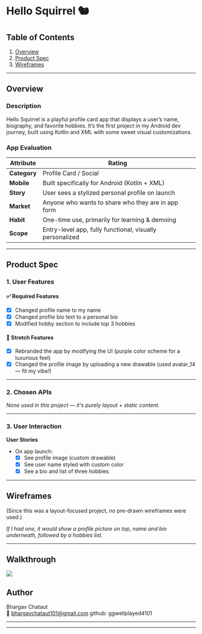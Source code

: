 # Hello Squirrel 🐿️

## Table of Contents

1. [Overview](#overview)
2. [Product Spec](#product-spec)
3. [Wireframes](#wireframes)

---

## Overview

### Description

Hello Squirrel is a playful profile card app that displays a user’s name, biography, and favorite hobbies. It’s the first project in my Android dev journey, built using Kotlin and XML with some sweet visual customizations.

### App Evaluation

| Attribute | Rating |
|-----------|--------|
| **Category** | Profile Card / Social |
| **Mobile** | Built specifically for Android (Kotlin + XML) |
| **Story** | User sees a stylized personal profile on launch |
| **Market** | Anyone who wants to share who they are in app form |
| **Habit** | One-time use, primarily for learning & demoing |
| **Scope** | Entry-level app, fully functional, visually personalized |

---

## Product Spec

### 1. User Features

#### ✅ Required Features

- [x] Changed profile name to my name
- [x] Changed profile bio text to a personal bio
- [x] Modified hobby section to include top 3 hobbies

#### 🌟 Stretch Features

- [x] Rebranded the app by modifying the UI (purple color scheme for a luxurious feel)
- [x] Changed the profile image by uploading a new drawable (used avatar_14 — fit my vibe!)

---

### 2. Chosen APIs

_None used in this project — it's purely layout + static content._

---

### 3. User Interaction

**User Stories**

- On app launch:
    - [x] See profile image (custom drawable)
    - [x] See user name styled with custom color
    - [x] See a bio and list of three hobbies

---

## Wireframes

(Since this was a layout-focused project, no pre-drawn wireframes were used.)

_If I had one, it would show a profile picture on top, name and bio underneath, followed by a hobbies list._

---


## Walkthrough
<div>
    <a href="https://www.loom.com/share/493b1510c4b8440390fb48bbc202c9f3">
    </a>
    <a href="https://www.loom.com/share/493b1510c4b8440390fb48bbc202c9f3">
      <img style="max-width:300px;" src="https://cdn.loom.com/sessions/thumbnails/493b1510c4b8440390fb48bbc202c9f3-f57e437ac15ee0aa-full-play.gif">
    </a>


## Author

Bhargav Chataut  
📧 bhargavchataut101@gmail.com
github: ggwellplayed4101

---


---
